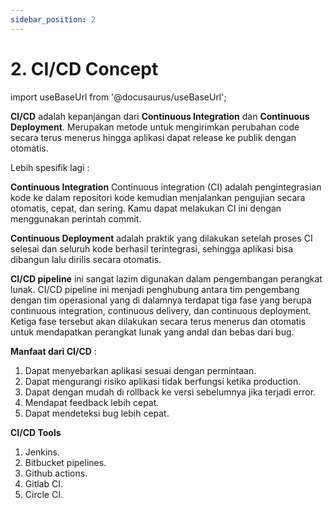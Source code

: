 ```yaml
---
sidebar_position: 2
---
```


# 2. CI/CD Concept

import useBaseUrl from '@docusaurus/useBaseUrl';

**CI/CD** adalah kepanjangan dari **Continuous Integration** dan **Continuous Deployment**. Merupakan metode untuk mengirimkan perubahan code secara terus menerus hingga aplikasi dapat release ke publik dengan otomatis.

Lebih spesifik lagi : 

**Continuous Integration** Continuous integration (CI) adalah pengintegrasian kode ke dalam repositori kode kemudian menjalankan pengujian secara otomatis, cepat, dan sering. Kamu dapat melakukan CI ini dengan menggunakan perintah commit.

**Continuous Deployment** adalah praktik yang dilakukan setelah proses CI selesai dan seluruh kode berhasil terintegrasi, sehingga aplikasi bisa dibangun lalu dirilis secara otomatis.

**CI/CD pipeline** ini sangat lazim digunakan dalam pengembangan perangkat lunak. CI/CD pipeline ini menjadi penghubung antara tim pengembang dengan tim operasional yang di dalamnya terdapat tiga fase yang berupa continuous integration, continuous delivery, dan continuous  deployment. Ketiga fase tersebut akan dilakukan secara terus menerus dan otomatis untuk mendapatkan perangkat lunak yang andal dan bebas dari bug.

**Manfaat dari CI/CD** : 
1. Dapat menyebarkan aplikasi sesuai dengan permintaan.
2. Dapat mengurangi risiko aplikasi tidak berfungsi ketika production.
3. Dapat dengan mudah di rollback ke versi sebelumnya jika terjadi error.
4. Mendapat feedback lebih cepat.
5. Dapat mendeteksi bug lebih cepat.

**CI/CD Tools**
1. Jenkins.
2. Bitbucket pipelines.
3. Github actions.
4. Gitlab CI.
5. Circle CI.

